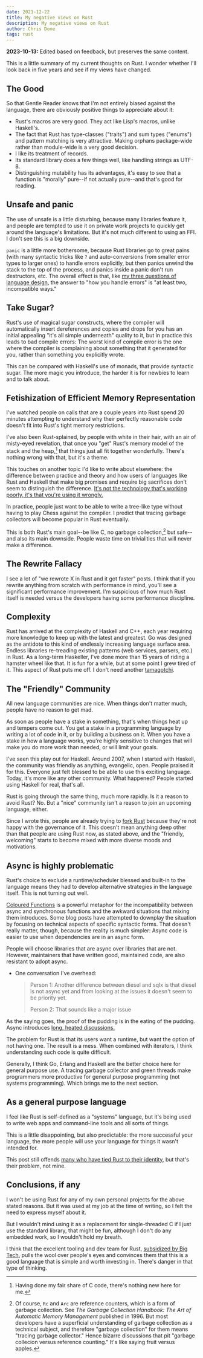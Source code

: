 ```yaml
---
date: 2021-12-22
title: My negative views on Rust
description: My negative views on Rust
author: Chris Done
tags: rust
---
```


**2023-10-13:** Edited based on feedback, but preserves the same content.

This is a little summary of my current thoughts on Rust. I wonder
whether I'll look back in five years and see if my views have changed.

## The Good

So that Gentle Reader knows that I'm not entirely biased
against the language, there are obviously positive things
to appreciate about it:

* Rust's macros are very good. They act like Lisp's macros, unlike Haskell's.
* The fact that Rust has type-classes ("traits") and sum types ("enums")
  and pattern matching is very attractive. Making orphans
  package-wide rather than module-wide is a very good decision.
* I like its treatment of records.
* Its standard library does a few things well, like handling strings as
  UTF-8.
* Distinguishing mutability has its advantages, it's easy to see that a
  function is "morally" pure--if not actually pure--and that's good for
  reading.

## Unsafe and panic

The use of unsafe is a little disturbing, because many libraries
feature it, and people are tempted to use it on private work projects
to quickly get around the language's limitations. But it's not much
different to using an FFI. I don't see this is a big downside.

`panic` is a little more bothersome, because
Rust libraries go to great pains (with many syntactic tricks like `?`
and auto-conversions from smaller error types to larger ones) to handle
errors explicitly, but then panics unwind the stack to the top of the
process, and panics inside a panic don't run destructors, etc. The overall
effect is that, like [my three questions of language design](https://chrisdone.com/posts/three-questions-of-lang-design/),
the answer to "how you handle errors" is "at least two, incompatible ways."

## Take Sugar?

Rust's use of magical sugar constructs, where the compiler will
automatically insert dereferences and copies and drops for
you has an initial appealing "it's all simple underneath" quality to
it, but in practice this leads to bad compile errors: The worst kind
of compile error is the one where the compiler is complaining about
something that it generated for you, rather than something you
explicitly wrote.

This can be compared with Haskell's use of monads, that provide
syntactic sugar. The more magic you introduce, the harder it is for
newbies to learn and to talk about.

## Fetishization of Efficient Memory Representation

I've watched people on calls that are a couple years into Rust spend
20 minutes attempting to understand why their perfectly reasonable
code doesn't fit into Rust's tight memory restrictions.

I've also been Rust-splained, by people with white in their hair, with an air
of misty-eyed revelation, that once you "get" Rust's memory model of
the stack and the heap,[^1] that things just all fit together
wonderfully. There's nothing wrong with that, but it's a theme.

This touches on another topic I'd like to write about elsewhere: the
difference between practice and theory and how users of languages like
Rust and Haskell that make big promises and require big sacrifices
don't seem to distinguish the difference. [It's not the technology
that's working poorly, it's that you're using it wrongly.](https://chrisdone.com/posts/reasoning-violently/)

In practice, people just want to be able to write a tree-like type
without having to play Chess against the compiler. I predict that
tracing garbage collectors will become popular in Rust eventually.

This is both Rust's main goal--be like C, no garbage collection,[^2]
but safe--and also its main downside. People waste time
on trivialities that will never make a difference.

## The Rewrite Fallacy

I see a lot of "we rewrote X in Rust and it got faster" posts. I think
that if you rewrite anything from scratch with performance in mind,
you'll see a significant performance improvement. I'm suspicious of
how much Rust itself is needed versus the developers having some
performance discipline.

## Complexity

Rust has arrived at the complexity of Haskell and C++, each year
requiring more knowledge to keep up with the latest and greatest. Go was
designed as the antidote to this kind of endlessly increasing language
surface area. Endless libraries re-treading existing patterns (web
services, parsers, etc.) in Rust. As a long-term Haskeller, I've done
more than 15 years of riding a hamster wheel like that. It is fun for
a while, but at some point I grew
tired of it. This aspect of Rust puts me off. I don't need another
[tamagotchi](https://chrisdone.com/posts/tamagotchi-tooling/).

## The "Friendly" Community

All new language communities are nice. When things don't matter much,
people have no reason to get mad.

As soon as people have a stake in something, that's when things heat
up and tempers come out. You get a stake in a programming language by
writing a lot of code in it, or by building a business on it. When you
have a stake in how a language works, you're highly sensitive to
changes that will make you do more work than needed, or will limit
your goals.

I've seen this play out for Haskell. Around 2007, when I started with
Haskell, the community was friendly as anything, evangelic,
open. People praised it for this. Everyone just felt blessed to be
able to use this exciting language. Today, it's more like any other
community. What happened? People started using Haskell for real,
that's all.

Rust is going through the same thing, much more rapidly. Is it a
reason to avoid Rust? No. But a "nice" community isn't a reason to
join an upcoming language, either.

Since I wrote this, people are already trying to [fork Rust](https://news.ycombinator.com/item?id=36122270)
because they're not happy with the governance of it. This doesn't mean
anything deep other than that people are using Rust now, as stated
above, and the "friendly, welcoming" starts to become mixed with more diverse
moods and motivations.

## Async is highly problematic

Rust's choice to exclude a runtime/scheduler blessed and built-in to
the language means they had to develop alternative strategies in the
language itself. This is not turning out well.

[Coloured Functions](https://journal.stuffwithstuff.com/2015/02/01/what-color-is-your-function/)
is a powerful metaphor for the incompatibility between async and
synchronous functions and the awkward situations that mixing them
introduces. Some blog posts have attempted to downplay the situation
by focusing on technical aspects of specific syntactic forms. That
doesn't really matter, though, because the reality is much simpler:
Async code is easier to use when dependencies are in an async form.

People will choose libraries that are async over libraries that are
not. However, maintainers that have written good, maintained code, are
also resistant to adopt async.

* One conversation I've overhead:

  > Person 1: Another difference between diesel and sqlx is that
  > diesel is not async yet and from looking at the issues it doesn't
  > seem to be priority yet.
  >
  > Person 2: That sounds like a major issue

As the saying goes, the proof of the pudding is in the eating of the
pudding. Async introduces
[long, heated discussions.](https://github.com/diesel-rs/diesel/issues/399)

The problem for Rust is that its users want a runtime, but want the
option of not having one. The result is a mess. When combined with
iterators, I think understanding such code is quite
difficult.

Generally, I think Go, Erlang and Haskell are the better choice
here for general purpose use. A tracing garbage collector and green
threads make programmers more productive for general purpose
programming (not systems programming).
Which brings me to the next section.

## As a general purpose language

I feel like Rust is self-defined as a "systems" language, but it's
being used to write web apps and command-line tools and all sorts of
things.

This is a little disappointing, but also predictable: the more
successful your language, the more people will use your language for
things it wasn't intended for.

This post still offends [many who have tied Rust to their identity](http://www.paulgraham.com/identity.html),
but that's their problem, not mine.

## Conclusions, if any

I won't be using Rust for any of my own personal projects for the above
stated reasons. But it was used at my job at the time of writing, so I
felt the need to express myself about it.

But I wouldn't mind using it as a replacement for single-threaded C if
I just use the standard library, that might be fun, although I don't do
any embedded work, so I wouldn't hold my breath.

I think that the excellent tooling and dev team for Rust, [subsidized by
Big Tech](https://www.youtube.com/watch?v=XZ3w_jec1v8), pulls the wool
over people's eyes and convinces them that this is a good language that is
simple and worth investing in. There's danger in that type of thinking.

[^1]: Having done my fair share of C code, there's nothing new here for me.

[^2]: Of course, `Rc` and `Arc` are reference counters, which is a form
      of garbage collection. See _The Garbage Collection Handbook: The
      Art of Automatic Memory Management_ published in 1996. But most
      developers have a superficial understanding of garbage collection
      as a technical subject, and therefore "garbage collection" for them
      means "tracing garbage collector." Hence bizarre discussions that
      pit "garbage collecion versus reference counting." It's like saying
      fruit versus apples.

